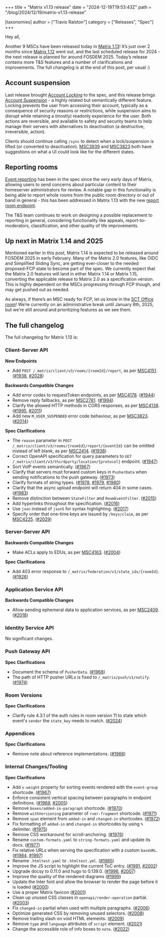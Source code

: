+++
title = "Matrix v1.13 release"
date = "2024-12-19T19:53:43Z"
path = "/blog/2024/12/19/matrix-v1.13-release"

[taxonomies]
author = ["Travis Ralston"]
category = ["Releases", "Spec"]
+++

Hey all,

Another 9 MSCs have been released today in [Matrix 1.13](https://spec.matrix.org/v1.13/)! It’s just over 2 months since [Matrix 1.12](https://matrix.org/blog/2024/10/07/matrix-v1.12-release/) went out, and the last scheduled release for 2024 - the next release is planned for around FOSDEM 2025. Today’s release contains more T&S features and a number of clarifications and improvements. The full changelog is at the end of this post, per usual :)


## Account suspension

Last release brought [Account *Locking*](https://spec.matrix.org/v1.13/client-server-api/#account-locking) to the spec, and this release brings [Account *Suspension*](https://spec.matrix.org/v1.13/client-server-api/#account-suspension) - a highly related but semantically different feature. Locking prevents the user from accessing their account, typically as a consequence of security reasons or restrictions, while suspension aims to disrupt while retaining a (mostly) readonly experience for the user. Both actions are reversible, and available to safety and security teams to help manage their servers with alternatives to deactivation (a destructive, irreversible, action).

Clients should continue calling `/sync` to detect when a lock/suspension is lifted (or converted to deactivation). [MSC3939](https://github.com/matrix-org/matrix-spec-proposals/pull/3939) and [MSC3823](https://github.com/matrix-org/matrix-spec-proposals/pull/3823) both have suggestions on what a UI could look like for the different states.


## Reporting rooms

[Event reporting](https://spec.matrix.org/v1.13/client-server-api/#post_matrixclientv3roomsroomidreporteventid) has been in the spec since the very early days of Matrix, allowing users to send concerns about particular content to their homeserver administrators for review. A notable gap in this functionality is being able to report whole rooms from the public room directory or out of band in general - this has been addressed in Matrix 1.13 with the new [report room endpoint](https://spec.matrix.org/v1.13/client-server-api/#post_matrixclientv3roomsroomidreport).

The T&S team continues to work on designing a possible replacement to reporting in general, considering functionality like appeals, report-to-moderators, classification, and other quality of life improvements.


## Up next in Matrix 1.14 and 2025

Mentioned earlier in this post, Matrix 1.14 is expected to be released around FOSDEM 2025 in early February. Many of the Matrix 2.0 features, like OIDC and Simplified Sliding Sync, are getting ever-closer to the needed proposed-FCP state to become part of the spec. We currently expect that the Matrix 2.0 features will land in either Matrix 1.14 or Matrix 1.15, converting the applicable release to Matrix 2.0 as a specification version. This is highly dependent on the MSCs progressing through FCP though, and may get pushed out as needed.

As always, if there’s an MSC ready for FCP, let us know in the [SCT Office room](https://matrix.to/#/#sct-office:matrix.org)! We’re currently on an administrative break until January 8th, 2025, but we’re still around and prioritizing features as we see them.


## The full changelog

The full changelog for Matrix 1.13 is:


### Client-Server API

**New Endpoints**

- Add `POST /_matrix/client/v3/rooms/{roomId}/report`, as per [MSC4151](https://github.com/matrix-org/matrix-spec-proposals/pull/4151). ([#1938](https://github.com/matrix-org/matrix-spec/issues/1938), [#2028](https://github.com/matrix-org/matrix-spec/issues/2028))

**Backwards Compatible Changes**

- Add error codes to requestToken endpoints, as per [MSC4178](https://github.com/matrix-org/matrix-spec-proposals/pull/4178). ([#1944](https://github.com/matrix-org/matrix-spec/issues/1944))
- Remove reply fallbacks, as per [MSC2781](https://github.com/matrix-org/matrix-spec-proposals/issues/2781). ([#1994](https://github.com/matrix-org/matrix-spec/issues/1994))
- Clarify the allowed HTTP methods in CORS responses, as per [MSC4138](https://github.com/matrix-org/matrix-spec-proposals/pull/4138). ([#1995](https://github.com/matrix-org/matrix-spec/issues/1995), [#2011](https://github.com/matrix-org/matrix-spec/issues/2011))
- Add new `M_USER_SUSPENDED` error code behaviour, as per [MSC3823](https://github.com/matrix-org/matrix-spec-proposals/pull/3823). ([#2014](https://github.com/matrix-org/matrix-spec/issues/2014))

**Spec Clarifications**

- The `reason` parameter in `POST /_matrix/client/v3/rooms/{roomId}/report/{eventId}` can be omitted instead of left blank, as per [MSC2414](https://github.com/matrix-org/matrix-spec-proposals/pull/2414). ([#1938](https://github.com/matrix-org/matrix-spec/issues/1938))
- Correct OpenAPI specification for query parameters to `GET /_matrix/client/v3/thirdparty/location/{protocol}` endpoint. ([#1947](https://github.com/matrix-org/matrix-spec/issues/1947))
- Sort VoIP events semantically. ([#1967](https://github.com/matrix-org/matrix-spec/issues/1967))
- Clarify that servers must forward custom keys in `PusherData` when sending notifications to the push gateway. ([#1973](https://github.com/matrix-org/matrix-spec/issues/1973))
- Clarify formats of string types. ([#1978](https://github.com/matrix-org/matrix-spec/issues/1978), [#1979](https://github.com/matrix-org/matrix-spec/issues/1979), [#1980](https://github.com/matrix-org/matrix-spec/issues/1980))
- Clarify that the async upload endpoint will return 404 in some cases. ([#1983](https://github.com/matrix-org/matrix-spec/issues/1983))
- Remove distinction between `StateFilter` and `RoomEventFilter`. ([#2015](https://github.com/matrix-org/matrix-spec/issues/2015))
- Add hyperlinks throughout the specification. ([#2016](https://github.com/matrix-org/matrix-spec/issues/2016))
- Use `json` instead of `json5` for syntax highlighting. ([#2017](https://github.com/matrix-org/matrix-spec/issues/2017))
- Specify order that one-time keys are issued by `/keys/claim`, as per [MSC4225](https://github.com/matrix-org/matrix-spec-proposals/pull/4225). ([#2029](https://github.com/matrix-org/matrix-spec/issues/2029))


### Server-Server API

**Backwards Compatible Changes**

- Make ACLs apply to EDUs, as per [MSC4163](https://github.com/matrix-org/matrix-spec-proposals/pull/4163). ([#2004](https://github.com/matrix-org/matrix-spec/issues/2004))

**Spec Clarifications**

- Add 403 error response to `/_matrix/federation/v1/state_ids/{roomId}`. ([#1926](https://github.com/matrix-org/matrix-spec/issues/1926))


### Application Service API

**Backwards Compatible Changes**

- Allow sending ephemeral data to application services, as per [MSC2409](https://github.com/matrix-org/matrix-spec-proposals/pull/2409). ([#2018](https://github.com/matrix-org/matrix-spec/issues/2018))


### Identity Service API

No significant changes.


### Push Gateway API

**Spec Clarifications**

- Document the schema of `PusherData`. ([#1968](https://github.com/matrix-org/matrix-spec/issues/1968))
- The path of HTTP pusher URLs is fixed to `/_matrix/push/v1/notify`. ([#1974](https://github.com/matrix-org/matrix-spec/issues/1974))


### Room Versions

**Spec Clarifications**

- Clarify rule 4.3.1 of the auth rules in room version 11 to state which event's `sender` the `state_key` needs to match. ([#2024](https://github.com/matrix-org/matrix-spec/issues/2024))


### Appendices

**Spec Clarifications**

- Remove note about reference implementations. ([#1966](https://github.com/matrix-org/matrix-spec/issues/1966))


### Internal Changes/Tooling

**Spec Clarifications**

- Add `x-weight` property for sorting events rendered with the `event-group` shortcode. ([#1967](https://github.com/matrix-org/matrix-spec/issues/1967))
- Enforce consistent vertical spacing between paragraphs in endpoint definitions. ([#1969](https://github.com/matrix-org/matrix-spec/issues/1969), [#2005](https://github.com/matrix-org/matrix-spec/issues/2005))
- Remove `boxes/added-in-paragraph` shortcode. ([#1970](https://github.com/matrix-org/matrix-spec/issues/1970))
- Remove `withVersioning` parameter of `rver-fragment` shortcode. ([#1971](https://github.com/matrix-org/matrix-spec/issues/1971))
- Remove `span` element from `added-in` and `changed-in` shortcodes. ([#1972](https://github.com/matrix-org/matrix-spec/issues/1972))
- Fix formatting of `added-in` and `changed-in` shortcodes by using `%` delimiter. ([#1975](https://github.com/matrix-org/matrix-spec/issues/1975))
- Remove CSS workaround for scroll-anchoring. ([#1976](https://github.com/matrix-org/matrix-spec/issues/1976))
- Rename `custom-formats.yaml` to `string-formats.yaml` and update its docs. ([#1977](https://github.com/matrix-org/matrix-spec/issues/1977))
- Fix relative URLs when serving the specification with a custom `baseURL`. ([#1984](https://github.com/matrix-org/matrix-spec/issues/1984), [#1997](https://github.com/matrix-org/matrix-spec/issues/1997))
- Rename `.htmltest.yaml` to `.htmltest.yml`. ([#1985](https://github.com/matrix-org/matrix-spec/issues/1985))
- Improve the JS script to highlight the current ToC entry. ([#1991](https://github.com/matrix-org/matrix-spec/issues/1991), [#2002](https://github.com/matrix-org/matrix-spec/issues/2002))
- Upgrade docsy to 0.11.0 and hugo to 0.139.0. ([#1996](https://github.com/matrix-org/matrix-spec/issues/1996), [#2007](https://github.com/matrix-org/matrix-spec/issues/2007))
- Improve the quality of the rendered diagrams ([#1999](https://github.com/matrix-org/matrix-spec/issues/1999))
- Update the Inter font and allow the browser to render the page before it is loaded ([#2000](https://github.com/matrix-org/matrix-spec/issues/2000))
- Use a proper Matrix favicon ([#2001](https://github.com/matrix-org/matrix-spec/issues/2001))
- Clean up unused CSS classes in `openapi/render-operation` partial. ([#2003](https://github.com/matrix-org/matrix-spec/issues/2003))
- Fix `changed-in` partial when used with multiple paragraphs. ([#2006](https://github.com/matrix-org/matrix-spec/issues/2006))
- Optimize generated CSS by removing unused selectors. ([#2008](https://github.com/matrix-org/matrix-spec/issues/2008))
- Remove trailing slash on void HTML elements. ([#2009](https://github.com/matrix-org/matrix-spec/issues/2009))
- Remove `type` and `language` attributes of `script` element. ([#2021](https://github.com/matrix-org/matrix-spec/issues/2021))
- Change the accessible role of info boxes to `note`. ([#2022](https://github.com/matrix-org/matrix-spec/issues/2022))
